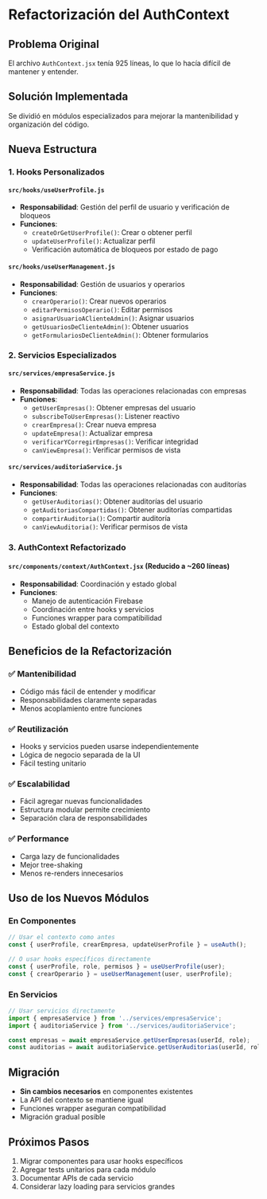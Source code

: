 # Refactorización del AuthContext

## Problema Original
El archivo `AuthContext.jsx` tenía 925 líneas, lo que lo hacía difícil de mantener y entender.

## Solución Implementada
Se dividió en módulos especializados para mejorar la mantenibilidad y organización del código.

## Nueva Estructura

### 1. Hooks Personalizados

#### `src/hooks/useUserProfile.js`
- **Responsabilidad**: Gestión del perfil de usuario y verificación de bloqueos
- **Funciones**:
  - `createOrGetUserProfile()`: Crear o obtener perfil
  - `updateUserProfile()`: Actualizar perfil
  - Verificación automática de bloqueos por estado de pago

#### `src/hooks/useUserManagement.js`
- **Responsabilidad**: Gestión de usuarios y operarios
- **Funciones**:
  - `crearOperario()`: Crear nuevos operarios
  - `editarPermisosOperario()`: Editar permisos
  - `asignarUsuarioAClienteAdmin()`: Asignar usuarios
  - `getUsuariosDeClienteAdmin()`: Obtener usuarios
  - `getFormulariosDeClienteAdmin()`: Obtener formularios

### 2. Servicios Especializados

#### `src/services/empresaService.js`
- **Responsabilidad**: Todas las operaciones relacionadas con empresas
- **Funciones**:
  - `getUserEmpresas()`: Obtener empresas del usuario
  - `subscribeToUserEmpresas()`: Listener reactivo
  - `crearEmpresa()`: Crear nueva empresa
  - `updateEmpresa()`: Actualizar empresa
  - `verificarYCorregirEmpresas()`: Verificar integridad
  - `canViewEmpresa()`: Verificar permisos de vista

#### `src/services/auditoriaService.js`
- **Responsabilidad**: Todas las operaciones relacionadas con auditorías
- **Funciones**:
  - `getUserAuditorias()`: Obtener auditorías del usuario
  - `getAuditoriasCompartidas()`: Obtener auditorías compartidas
  - `compartirAuditoria()`: Compartir auditoría
  - `canViewAuditoria()`: Verificar permisos de vista

### 3. AuthContext Refactorizado

#### `src/components/context/AuthContext.jsx` (Reducido a ~260 líneas)
- **Responsabilidad**: Coordinación y estado global
- **Funciones**:
  - Manejo de autenticación Firebase
  - Coordinación entre hooks y servicios
  - Funciones wrapper para compatibilidad
  - Estado global del contexto

## Beneficios de la Refactorización

### ✅ Mantenibilidad
- Código más fácil de entender y modificar
- Responsabilidades claramente separadas
- Menos acoplamiento entre funciones

### ✅ Reutilización
- Hooks y servicios pueden usarse independientemente
- Lógica de negocio separada de la UI
- Fácil testing unitario

### ✅ Escalabilidad
- Fácil agregar nuevas funcionalidades
- Estructura modular permite crecimiento
- Separación clara de responsabilidades

### ✅ Performance
- Carga lazy de funcionalidades
- Mejor tree-shaking
- Menos re-renders innecesarios

## Uso de los Nuevos Módulos

### En Componentes
```jsx
// Usar el contexto como antes
const { userProfile, crearEmpresa, updateUserProfile } = useAuth();

// O usar hooks específicos directamente
const { userProfile, role, permisos } = useUserProfile(user);
const { crearOperario } = useUserManagement(user, userProfile);
```

### En Servicios
```javascript
// Usar servicios directamente
import { empresaService } from '../services/empresaService';
import { auditoriaService } from '../services/auditoriaService';

const empresas = await empresaService.getUserEmpresas(userId, role);
const auditorias = await auditoriaService.getUserAuditorias(userId, role);
```

## Migración
- **Sin cambios necesarios** en componentes existentes
- La API del contexto se mantiene igual
- Funciones wrapper aseguran compatibilidad
- Migración gradual posible

## Próximos Pasos
1. Migrar componentes para usar hooks específicos
2. Agregar tests unitarios para cada módulo
3. Documentar APIs de cada servicio
4. Considerar lazy loading para servicios grandes

